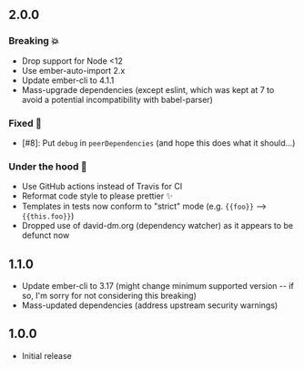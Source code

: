 ## 2.0.0

### Breaking 💥

- Drop support for Node <12
- Use ember-auto-import 2.x
- Update ember-cli to 4.1.1
- Mass-upgrade dependencies (except eslint, which was kept at 7 to avoid a potential incompatibility with babel-parser)

### Fixed 🔧

- [#8]: Put `debug` in `peerDependencies` (and hope this does what it should...)

### Under the hood 🚗

- Use GitHub actions instead of Travis for CI
- Reformat code style to please prettier ✨
- Templates in tests now conform to "strict" mode (e.g. `{{foo}}` --> `{{this.foo}}`)
- Dropped use of david-dm.org (dependency watcher) as it appears to be defunct now

## 1.1.0

* Update ember-cli to 3.17 (might change minimum supported version -- if so, I'm sorry for not considering this breaking)
* Mass-updated dependencies (address upstream security warnings)


## 1.0.0

* Initial release
